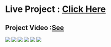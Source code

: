 <h1> Live Project : <a href="https://better-blog-now.netlify.app/">Click Here</a></h1>
<h2> Project Video :<a href="https://res.cloudinary.com/dwvnhmzvu/video/upload/v1711868925/My_Projects/Videos/2024-03-31_12-11-23_ysb6xz.mp4">See</a></h2>

<div>
	<img src="https://res.cloudinary.com/dwvnhmzvu/image/upload/v1711868787/My_Projects/BetterBlog_project__2_nu86ih.png" heigth="800px"/>
	<img src="https://res.cloudinary.com/dwvnhmzvu/image/upload/v1711868787/My_Projects/BetterBlog_project__6_paelwe.png" heigth="800px"/>
	<img src="https://res.cloudinary.com/dwvnhmzvu/image/upload/v1711868785/My_Projects/BetterBlog_project__3_kjcjkr.png" heigth="800px"/>
	<img src="https://res.cloudinary.com/dwvnhmzvu/image/upload/v1711868794/My_Projects/BetterBlog_project__8_q1ojyc.png" heigth="800px"/>
	<img src="https://res.cloudinary.com/dwvnhmzvu/image/upload/v1711868793/My_Projects/BetterBlog_project__11_wgoemg.png" heigth="800px"/>
	<img src="https://res.cloudinary.com/dwvnhmzvu/image/upload/v1711868792/My_Projects/BetterBlog_project__10_bdndqt.png" heigth="800px"/>
</div>